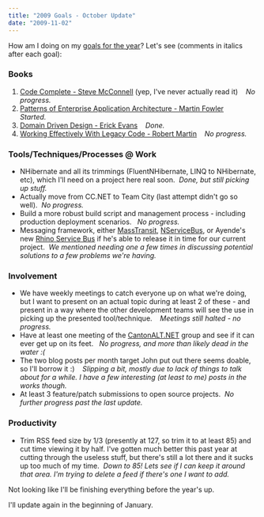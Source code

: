 ```yaml
---
title: "2009 Goals - October Update"
date: "2009-11-02"
---
```


How am I doing on my [goals for the year](http://darrell.mozingo.net/2009/01/02/new-year-new-goals-2009/)? Let's see (comments in italics after each goal):

### Books

1. [Code Complete - Steve McConnell](http://www.amazon.com/Code-Complete-Practical-Handbook-Construction/dp/0735619670) (yep, I've never actually read it)    _No progress._
2. [Patterns of Enterprise Application Architecture - Martin Fowler](http://www.amazon.com/Enterprise-Application-Architecture-Addison-Wesley-Signature/dp/0321127420/ref=pd_bbs_sr_1?ie=UTF8&s=books&qid=1229896370&sr=8-1)    _Started._
3. [Domain Driven Design - Erick Evans](http://www.amazon.com/Domain-Driven-Design-Tackling-Complexity-Software/dp/0321125215/ref=sr_1_1?ie=UTF8&s=books&qid=1229896453&sr=1-1)    _Done._
4. [Working Effectively With Legacy Code - Robert Martin](http://www.amazon.com/Working-Effectively-Legacy-Robert-Martin/dp/0131177052/ref=sr_1_1?ie=UTF8&s=books&qid=1229896657&sr=1-1)    _No progress._

### Tools/Techniques/Processes @ Work

- NHibernate and all its trimmings (FluentNHibernate, LINQ to NHibernate, etc), which I'll need on a project here real soon.  _Done, but still picking up stuff._
- Actually move from CC.NET to Team City (last attempt didn't go so well).  _No progress._
- Build a more robust build script and management process - including production deployment scenarios.   _No progress._
- Messaging framework, either [MassTransit](http://code.google.com/p/masstransit/), [NServiceBus](http://www.nservicebus.com/), or Ayende's new [Rhino Service Bus](http://ayende.com/Blog/archive/2008/12/17/rhino-service-bus.aspx) if he's able to release it in time for our current project.  _We mentioned needing one a few times in discussing potential solutions to a few problems we're having._

### Involvement

- We have weekly meetings to catch everyone up on what we're doing, but I want to present on an actual topic during at least 2 of these - and present in a way where the other development teams will see the use in picking up the presented tool/technique.    _Meetings still halted - no progress._
- Have at least one meeting of the [CantonALT.NET](http://www.cantonalt.net) group and see if it can ever get up on its feet.   _No progress, and more than likely dead in the water :(_
- The two blog posts per month target John put out there seems doable, so I'll borrow it :)    _Slipping a bit, mostly due to lack of things to talk about for a while. I have a few interesting (at least to me) posts in the works though._
- At least 3 feature/patch submissions to open source projects.  _No further progress past the last update._

### Productivity

- Trim RSS feed size by 1/3 (presently at 127, so trim it to at least 85) and cut time viewing it by half. I've gotten much better this past year at cutting through the useless stuff, but there's still a lot there and it sucks up too much of my time.  _Down to 85! Lets see if I can keep it around that area. I'm trying to delete a feed if there's one I want to add._

Not looking like I'll be finishing everything before the year's up.

I'll update again in the beginning of January.

